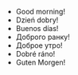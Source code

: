 <!doctype html>
<html lang="en_US">
<head>
  <meta charset="UTF-8">
  <meta name="viewport" content="width=device-width, initial-scale=1.0">
</head>
<body>
  <ul>
    <li>Good morning!</li>
    <li>Dzień dobry!</li>
    <li>Buenos días!</li>
    <li>Доброго ранку!</li>
    <li>Доброе утро!</li>
    <li>Dobré ráno!</li>
    <li>Guten Morgen!</li>
  </ul>
</body>
</html>
